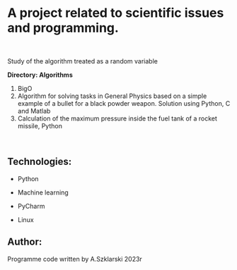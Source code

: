 # A project related to scientific issues and programming.  

<br>
<p>Study of the algorithm treated as a random variable</p>

**Directory: Algorithms**
1. BigO
2. Algorithm for solving tasks in General Physics based on a simple example of a bullet for a black powder weapon. Solution using Python, C and Matlab
3. Calculation of the maximum pressure inside the fuel tank of a rocket missile, Python

<br>


## Technologies:
<ul>
<li><p>Python</p></li>
<li><p>Machine learning</p></li>
<li><p>PyCharm</p></li>
<li><p>Linux</p></li>
</ul>

## Author:
Programme code written by A.Szklarski 2023r




